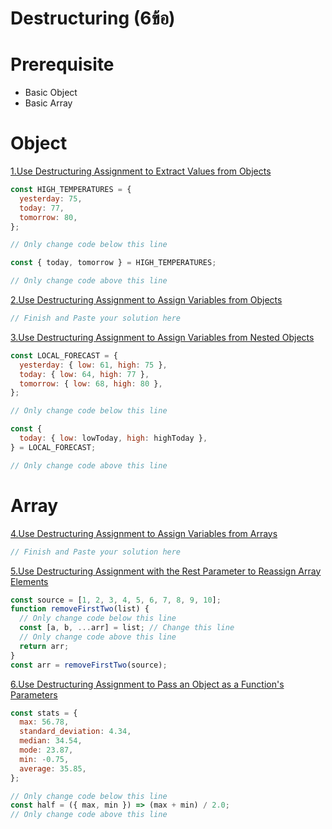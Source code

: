 # Destructuring (6ข้อ)

# Prerequisite

- Basic Object
- Basic Array

# Object

[1.Use Destructuring Assignment to Extract Values from Objects](https://www.freecodecamp.org/learn/javascript-algorithms-and-data-structures/es6/use-destructuring-assignment-to-extract-values-from-objects)

```js
const HIGH_TEMPERATURES = {
  yesterday: 75,
  today: 77,
  tomorrow: 80,
};

// Only change code below this line

const { today, tomorrow } = HIGH_TEMPERATURES;

// Only change code above this line
```

[2.Use Destructuring Assignment to Assign Variables from Objects](https://www.freecodecamp.org/learn/javascript-algorithms-and-data-structures/es6/use-destructuring-assignment-to-assign-variables-from-objects)

```js
// Finish and Paste your solution here
```

[3.Use Destructuring Assignment to Assign Variables from Nested Objects](https://www.freecodecamp.org/learn/javascript-algorithms-and-data-structures/es6/use-destructuring-assignment-to-assign-variables-from-nested-objects)

```js
const LOCAL_FORECAST = {
  yesterday: { low: 61, high: 75 },
  today: { low: 64, high: 77 },
  tomorrow: { low: 68, high: 80 },
};

// Only change code below this line

const {
  today: { low: lowToday, high: highToday },
} = LOCAL_FORECAST;

// Only change code above this line
```

# Array

[4.Use Destructuring Assignment to Assign Variables from Arrays](https://www.freecodecamp.org/learn/javascript-algorithms-and-data-structures/es6/use-destructuring-assignment-to-assign-variables-from-arrays)

```js
// Finish and Paste your solution here
```

[5.Use Destructuring Assignment with the Rest Parameter to Reassign Array Elements](https://www.freecodecamp.org/learn/javascript-algorithms-and-data-structures/es6/use-destructuring-assignment-with-the-rest-parameter-to-reassign-array-elements)

```js
const source = [1, 2, 3, 4, 5, 6, 7, 8, 9, 10];
function removeFirstTwo(list) {
  // Only change code below this line
  const [a, b, ...arr] = list; // Change this line
  // Only change code above this line
  return arr;
}
const arr = removeFirstTwo(source);
```

[6.Use Destructuring Assignment to Pass an Object as a Function's Parameters](https://www.freecodecamp.org/learn/javascript-algorithms-and-data-structures/es6/use-destructuring-assignment-to-pass-an-object-as-a-functions-parameters)

```js
const stats = {
  max: 56.78,
  standard_deviation: 4.34,
  median: 34.54,
  mode: 23.87,
  min: -0.75,
  average: 35.85,
};

// Only change code below this line
const half = ({ max, min }) => (max + min) / 2.0;
// Only change code above this line
```
